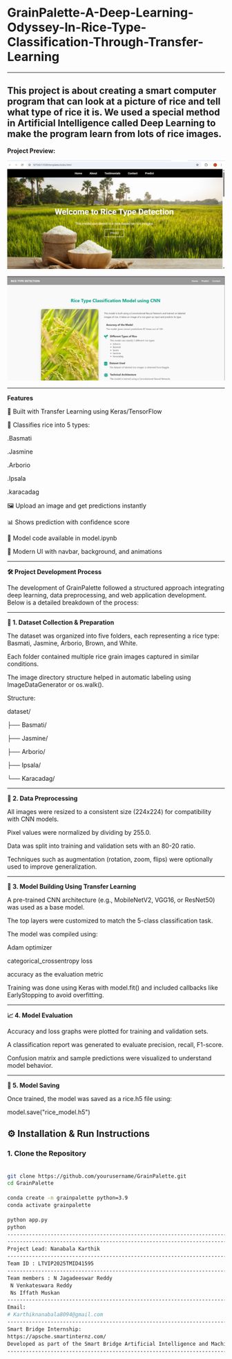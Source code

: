 # GrainPalette-A-Deep-Learning-Odyssey-In-Rice-Type-Classification-Through-Transfer-Learning
-----------------------------------------------------------------------------------------------------------------------------------------------------------------------------
This project is about creating a smart computer program that can look at a picture of rice and tell what type of rice it is. We used a special method in Artificial Intelligence called Deep Learning to make the program learn from lots of rice images.
-----------------------------------------------------------------------------------------------------------------------------------------------------------------------------
**Project Preview:**

![image Alt](https://github.com/karthik8094/GrainPalette-A-Deep-Learning-Odyssey-In-Rice-Type-Classification-Through-Transfer-Learning/blob/accfc8e0ce42c3244781b3d5f5d90f915d2c600b/Screenshot%202025-06-26%20161038.png)

![image Alt](https://github.com/karthik8094/GrainPalette-A-Deep-Learning-Odyssey-In-Rice-Type-Classification-Through-Transfer-Learning/blob/2dedade35c17bfc5bfbd9359905262919a93a247/Screenshot%202025-06-26%20190432.png)

-----------------------------------------------------------------------------------------------------------------------------------------------------------------------------
**Features**

🧠 Built with Transfer Learning using Keras/TensorFlow

🌾 Classifies rice into 5 types:

.Basmati

.Jasmine

.Arborio

.Ipsala

.karacadag


🖼 Upload an image and get predictions instantly

📊 Shows prediction with confidence score

🧠 Model code available in model.ipynb

🎨 Modern UI with navbar, background, and animations

-----------------------------------------------------------------------------------------------------------------------------------------------------------------------------
**🛠 Project Development Process**

The development of GrainPalette followed a structured approach integrating deep learning, data preprocessing, and web application development. Below is a detailed breakdown of the process:

-----------------------------------------------------------------------------------------------------------------------------------------------------------------------------

**📁 1. Dataset Collection & Preparation**

The dataset was organized into five folders, each representing a rice type: Basmati, Jasmine, Arborio, Brown, and White.

Each folder contained multiple rice grain images captured in similar conditions.

The image directory structure helped in automatic labeling using ImageDataGenerator or os.walk().

Structure:

dataset/

├── Basmati/

├── Jasmine/

├── Arborio/

├── Ipsala/

└── Karacadag/

-----------------------------------------------------------------------------------------------------------------------------------------------------------------------------
**🧹 2. Data Preprocessing**

All images were resized to a consistent size (224x224) for compatibility with CNN models.

Pixel values were normalized by dividing by 255.0.

Data was split into training and validation sets with an 80-20 ratio.

Techniques such as augmentation (rotation, zoom, flips) were optionally used to improve generalization.

-----------------------------------------------------------------------------------------------------------------------------------------------------------------------------
**🧠 3. Model Building Using Transfer Learning**

A pre-trained CNN architecture (e.g., MobileNetV2, VGG16, or ResNet50) was used as a base model.

The top layers were customized to match the 5-class classification task.

The model was compiled using:

Adam optimizer

categorical_crossentropy loss

accuracy as the evaluation metric

Training was done using Keras with model.fit() and included callbacks like EarlyStopping to avoid overfitting.

-----------------------------------------------------------------------------------------------------------------------------------------------------------------------------
**📈 4. Model Evaluation**

Accuracy and loss graphs were plotted for training and validation sets.

A classification report was generated to evaluate precision, recall, F1-score.

Confusion matrix and sample predictions were visualized to understand model behavior.

-----------------------------------------------------------------------------------------------------------------------------------------------------------------------------
**💾 5. Model Saving**

Once trained, the model was saved as a rice.h5 file using:

model.save("rice_model.h5")

## ⚙ Installation & Run Instructions

### 1. Clone the Repository

```bash

git clone https://github.com/yourusername/GrainPalette.git
cd GrainPalette

conda create -n grainpalette python=3.9
conda activate grainpalette

python app.py
python
-----------------------------------------------------------------------------------------------------------------------------------------------------------------------------
-----------------------------------------------------------------------------------------------------------------------------------------------------------------------------
Project Lead: Nanabala Karthik
-----------------------------------------------------------------------------------------------------------------------------------------------------------------------------
Team ID : LTVIP2025TMID41595 
-----------------------------------------------------------------------------------------------------------------------------------------------------------------------------
Team members : N Jagadeeswar Reddy 
 N Venkateswara Reddy 
 Ns Iffath Muskan
-----------------------------------------------------------------------------------------------------------------------------------------------------------------------------
Email:
# Karthiknanabala8094@gmail.com
-----------------------------------------------------------------------------------------------------------------------------------------------------------------------------
Smart Bridge Internship:
https://apsche.smartinternz.com/
Developed as part of the Smart Bridge Artificial Intelligence and Machine learning Internship Program
-----------------------------------------------------------------------------------------------------------------------------------------------------------------------------



